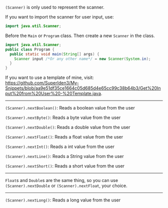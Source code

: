 `(Scanner)` is only used to represent the scanner.

If you want to import the scanner for user input, use:

```java
import java.util.Scanner;
```

Before the `Main` or `Program` class. Then create a new `Scanner` in the class.

```java
import java.util.Scanner;
public class Program {
  public static void main(String[] args) {
    Scanner input /*Or any other name*/ = new Scanner(System.in);
  }
}
```

If you want to use a template of mine, visit: https://github.com/SuperIden3/My-Snippets/blob/aa9e51df35ce1664c05d685d4e65cc99c38b64b3/Get%20Input%20from%20User%20-%20Template.java.

---

`(Scanner).nextBoolean()`: Reads a boolean value from the user

`(Scanner).nextByte()`: Reads a byte value from the user

`(Scanner).nextDouble()`: Reads a double value from the user

`(Scanner).nextFloat()`: Reads a float value from the user

`(Scanner).nextInt()`: Reads a int value from the user

`(Scanner).nextLine()`: Reads a String value from the user

`(Scanner).nextShort()`: Reads a short value from the user

---

`Float`s and `Double`s are the same thing, so you can use `(Scanner).nextDouble` or `(Scanner).nextFloat`, your choice.

---

`(Scanner).nextLong()`: Reads a long value from the user
